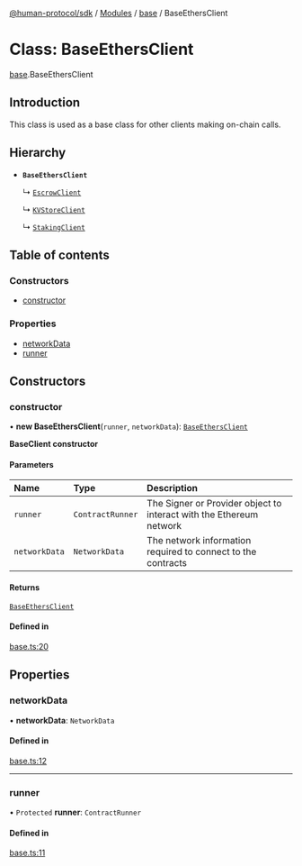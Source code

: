 [@human-protocol/sdk](../README.md) / [Modules](../modules.md) / [base](../modules/base.md) / BaseEthersClient

# Class: BaseEthersClient

[base](../modules/base.md).BaseEthersClient

## Introduction

This class is used as a base class for other clients making on-chain calls.

## Hierarchy

- **`BaseEthersClient`**

  ↳ [`EscrowClient`](escrow.EscrowClient.md)

  ↳ [`KVStoreClient`](kvstore.KVStoreClient.md)

  ↳ [`StakingClient`](staking.StakingClient.md)

## Table of contents

### Constructors

- [constructor](base.BaseEthersClient.md#constructor)

### Properties

- [networkData](base.BaseEthersClient.md#networkdata)
- [runner](base.BaseEthersClient.md#runner)

## Constructors

### constructor

• **new BaseEthersClient**(`runner`, `networkData`): [`BaseEthersClient`](base.BaseEthersClient.md)

**BaseClient constructor**

#### Parameters

| Name | Type | Description |
| :------ | :------ | :------ |
| `runner` | `ContractRunner` | The Signer or Provider object to interact with the Ethereum network |
| `networkData` | `NetworkData` | The network information required to connect to the contracts |

#### Returns

[`BaseEthersClient`](base.BaseEthersClient.md)

#### Defined in

[base.ts:20](https://github.com/humanprotocol/human-protocol/blob/3201b006/packages/sdk/typescript/human-protocol-sdk/src/base.ts#L20)

## Properties

### networkData

• **networkData**: `NetworkData`

#### Defined in

[base.ts:12](https://github.com/humanprotocol/human-protocol/blob/3201b006/packages/sdk/typescript/human-protocol-sdk/src/base.ts#L12)

___

### runner

• `Protected` **runner**: `ContractRunner`

#### Defined in

[base.ts:11](https://github.com/humanprotocol/human-protocol/blob/3201b006/packages/sdk/typescript/human-protocol-sdk/src/base.ts#L11)
